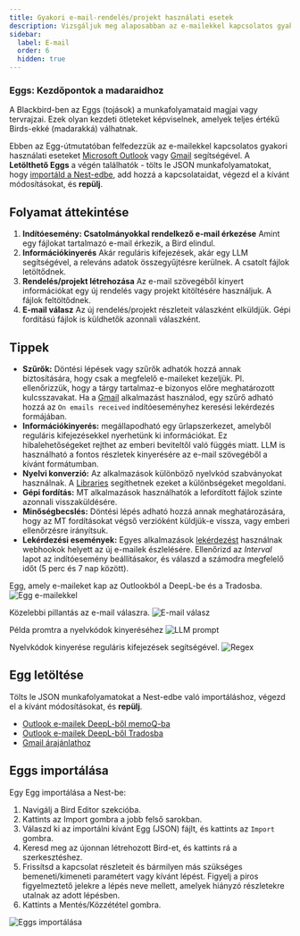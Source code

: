 ```yaml
---
title: Gyakori e-mail-rendelés/projekt használati esetek
description: Vizsgáljuk meg alaposabban az e-mailekkel kapcsolatos gyakori használati eseteket
sidebar:
  label: E-mail
  order: 6
  hidden: true
---
```


### Eggs: Kezdőpontok a madaraidhoz

A Blackbird-ben az Eggs (tojások) a munkafolyamataid magjai vagy tervrajzai. Ezek olyan kezdeti ötleteket képviselnek, amelyek teljes értékű Birds-ekké (madarakká) válhatnak.

Ebben az Egg-útmutatóban felfedezzük az e-mailekkel kapcsolatos gyakori használati eseteket [Microsoft Outlook](https://docs.blackbird.io/apps/microsoft-365-email-outlook/) vagy [Gmail](https://docs.blackbird.io/apps/gmail/) segítségével. A **Letölthető Eggs** a végén találhatók - tölts le JSON munkafolyamatokat, hogy [importáld a Nest-edbe](https://docs.blackbird.io/eggs/emails/#importing-eggs), add hozzá a kapcsolataidat, végezd el a kívánt módosításokat, és **repülj**.

## Folyamat áttekintése

1. **Indítóesemény: Csatolmányokkal rendelkező e-mail érkezése**
Amint egy fájlokat tartalmazó e-mail érkezik, a Bird elindul.
2. **Információkinyerés**
Akár reguláris kifejezések, akár egy LLM segítségével, a releváns adatok összegyűjtésre kerülnek. A csatolt fájlok letöltődnek.
3. **Rendelés/projekt létrehozása**
Az e-mail szövegéből kinyert információkat egy új rendelés vagy projekt kitöltésére használjuk. A fájlok feltöltődnek.
4. **E-mail válasz**
Az új rendelés/projekt részleteit válaszként elküldjük. Gépi fordítású fájlok is küldhetők azonnali válaszként.

## Tippek

- **Szűrők:** Döntési lépések vagy szűrők adhatók hozzá annak biztosítására, hogy csak a megfelelő e-maileket kezeljük. Pl. ellenőrizzük, hogy a tárgy tartalmaz-e bizonyos előre meghatározott kulcsszavakat. Ha a [Gmail](https://docs.blackbird.io/apps/gmail/) alkalmazást használod, egy szűrő adható hozzá az `On emails received` indítóeseményhez keresési lekérdezés formájában.
- **Információkinyerés:** megállapodható egy űrlapszerkezet, amelyből reguláris kifejezésekkel nyerhetünk ki információkat. Ez hibalehetőségeket rejthet az emberi beviteltől való függés miatt. LLM is használható a fontos részletek kinyerésére az e-mail szövegéből a kívánt formátumban.
- **Nyelvi konverzió:** Az alkalmazások különböző nyelvkód szabványokat használnak. A [Libraries](https://docs.blackbird.io/concepts/libraries/) segíthetnek ezeket a különbségeket megoldani.
- **Gépi fordítás:** MT alkalmazások használhatók a lefordított fájlok szinte azonnali visszaküldésére.
- **Minőségbecslés:** Döntési lépés adható hozzá annak meghatározására, hogy az MT fordításokat végső verzióként küldjük-e vissza, vagy emberi ellenőrzésre irányítsuk.
- **Lekérdezési események:** Egyes alkalmazások [lekérdezést](https://docs.blackbird.io/concepts/triggers/#polling) használnak webhookok helyett az új e-mailek észlelésére. Ellenőrizd az _Interval_ lapot az indítóesemény beállításakor, és válaszd a számodra megfelelő időt (5 perc és 7 nap között).

Egg, amely e-maileket kap az Outlookból a DeepL-be és a Tradosba.
![Egg e-mailekkel](~/assets/docs/eggs/Egg6_Outlook_DeepL_Trados.png)

Közelebbi pillantás az e-mail válaszra.
![E-mail válasz](~/assets/docs/eggs/Egg6_InstantReply.png)

Példa promtra a nyelvkódok kinyeréséhez
![LLM prompt](~/assets/docs/eggs/Egg6_GetLanguageExample.png)

Nyelvkódok kinyerése reguláris kifejezések segítségével.
![Regex](~/assets/docs/eggs/Egg6_ExtractLanguagesRegex.png)

## Egg letöltése

Tölts le JSON munkafolyamatokat a Nest-edbe való importáláshoz, végezd el a kívánt módosításokat, és **repülj**.

- <a href="https://docs.blackbird.io/downloads/Outlook_MT_memoQ.json" download>Outlook e-mailek DeepL-ből memoQ-ba</a>
- <a href="https://docs.blackbird.io//downloads/Outlook_MT_Trados.json" download>Outlook e-mailek DeepL-ből Tradosba</a>
- <a href="https://docs.blackbird.io//downloads/Gmail_to_quote.json" download>Gmail árajánlathoz</a>

## Eggs importálása

Egy Egg importálása a Nest-be:

1. Navigálj a Bird Editor szekcióba.
2. Kattints az Import gombra a jobb felső sarokban.
3. Válaszd ki az importálni kívánt Egg (JSON) fájlt, és kattints az `Import` gombra.
4. Keresd meg az újonnan létrehozott Bird-et, és kattints rá a szerkesztéshez.
5. Frissítsd a kapcsolat részleteit és bármilyen más szükséges bemeneti/kimeneti paramétert vagy kívánt lépést. Figyelj a piros figyelmeztető jelekre a lépés neve mellett, amelyek hiányzó részletekre utalnak az adott lépésben.
6. Kattints a Mentés/Közzététel gombra.

![Eggs importálása](~/assets/docs/eggs/ImportEggs.gif)